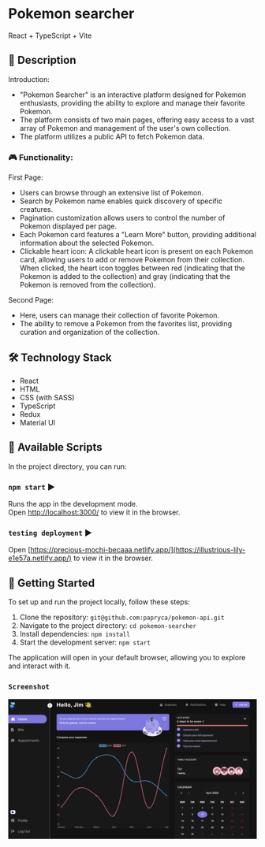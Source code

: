 # Pokemon searcher

React + TypeScript + Vite

## 📝 Description

 Introduction:
- "Pokemon Searcher" is an interactive platform designed for Pokemon enthusiasts, providing the ability to explore and manage their favorite Pokemon.
- The platform consists of two main pages, offering easy access to a vast array of Pokemon and management of the user's own collection.
- The platform utilizes a public API to fetch Pokemon data.

### 🎮 Functionality:
First Page:

- Users can browse through an extensive list of Pokemon.
- Search by Pokemon name enables quick discovery of specific creatures.
- Pagination customization allows users to control the number of Pokemon displayed per page.
- Each Pokemon card features a "Learn More" button, providing additional information about the selected Pokemon.
- Clickable heart icon: A clickable heart icon is present on each Pokemon card, allowing users to add or remove Pokemon from their collection. When clicked, the heart icon toggles between red (indicating that the Pokemon is added to the collection) and gray (indicating that the Pokemon is removed from the collection).

Second Page:

- Here, users can manage their collection of favorite Pokemon.
- The ability to remove a Pokemon from the favorites list, providing curation and organization of the collection.

## 🛠️ Technology Stack

- React
- HTML
- CSS (with SASS)
- TypeScript 
- Redux
- Material UI

## 📜 Available Scripts

In the project directory, you can run:

### `npm start` ▶️

Runs the app in the development mode.\
Open [http://localhost:3000/](http://localhost:3000/) to view it in the browser.

### `testing deployment` ▶️

Open [https://precious-mochi-becaaa.netlify.app/](https://illustrious-lily-e1e57a.netlify.app/) to view it in the browser.

## 🚀 Getting Started

To set up and run the project locally, follow these steps:

1. Clone the repository: `git@github.com:papryca/pokemon-api.git`
2. Navigate to the project directory: `cd pokemon-searcher`
3. Install dependencies: `npm install`
4. Start the development server: `npm start`

The application will open in your default browser, allowing you to explore and interact with it.

### `Screenshot`

![docs/page1.png](docs/page1.png)
